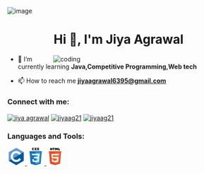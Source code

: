 ![image](https://github.com/Jiya-code21/Jiya-code21/assets/173032970/812e4d3e-5bc6-411c-b726-93ffd5ab4e60)

<h1 align="center">Hi 👋, I'm Jiya Agrawal</h1>

<img align="right" alt="coding" width="400" src="https://t4.ftcdn.net/jpg/05/90/45/35/360_F_590453560_ugMuPncnGYB6XnJqmC8xiPQx4eg3jmMD.jpg">

- 🌱 I’m currently learning **Java,Competitive Programming,Web tech**

- 📫 How to reach me **jiyaagrawal6395@gmail.com**

<h3 align="left">Connect with me:</h3>
<p align="left">
<a href="https://linkedin.com/in/jiya agrawal" target="blank"><img align="center" src="https://raw.githubusercontent.com/rahuldkjain/github-profile-readme-generator/master/src/images/icons/Social/linked-in-alt.svg" alt="jiya agrawal" height="30" width="40" /></a>
<a href="https://www.codechef.com/users/jiyaag21" target="blank"><img align="center" src="https://cdn.jsdelivr.net/npm/simple-icons@3.1.0/icons/codechef.svg" alt="jiyaag21" height="30" width="40" /></a>
<a href="https://codeforces.com/profile/jiyaag21" target="blank"><img align="center" src="https://raw.githubusercontent.com/rahuldkjain/github-profile-readme-generator/master/src/images/icons/Social/codeforces.svg" alt="jiyaag21" height="30" width="40" /></a>
</p>

<h3 align="left">Languages and Tools:</h3>
<p align="left"> <a href="https://www.cprogramming.com/" target="_blank" rel="noreferrer"> <img src="https://raw.githubusercontent.com/devicons/devicon/master/icons/c/c-original.svg" alt="c" width="40" height="40"/> </a> <a href="https://www.w3schools.com/css/" target="_blank" rel="noreferrer"> <img src="https://raw.githubusercontent.com/devicons/devicon/master/icons/css3/css3-original-wordmark.svg" alt="css3" width="40" height="40"/> </a> <a href="https://www.w3.org/html/" target="_blank" rel="noreferrer"> <img src="https://raw.githubusercontent.com/devicons/devicon/master/icons/html5/html5-original-wordmark.svg" alt="html5" width="40" height="40"/> </a> </p>
